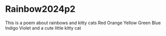 # Rainbow2024p2
This is a poem about rainbows and kitty cats
Red
Orange
Yellow 
Green
Blue
Indigo
Violet
and a cute little kitty cat

